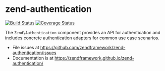 # zend-authentication

[![Build Status](https://secure.travis-ci.org/zendframework/zend-authentication.svg?branch=master)](https://secure.travis-ci.org/zendframework/zend-authentication)
[![Coverage Status](https://coveralls.io/repos/zendframework/zend-authentication/badge.svg?branch=master)](https://coveralls.io/r/zendframework/zend-authentication?branch=master)

The `Zend\Authentication` component provides an API for authentication and
includes concrete authentication adapters for common use case scenarios.

- File issues at https://github.com/zendframework/zend-authentication/issues
- Documentation is at https://zendframework.github.io/zend-authentication/
